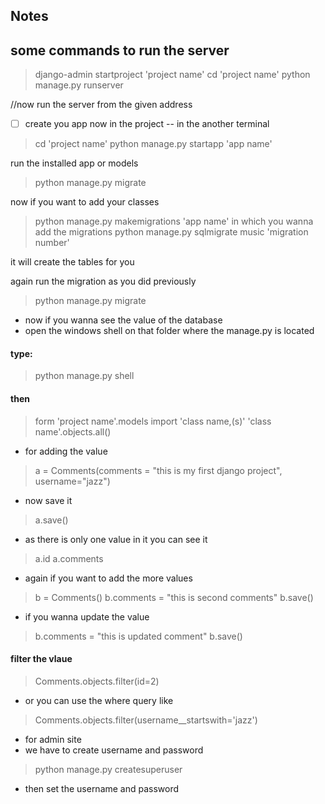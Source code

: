 ## Notes
some commands to run the server
--
>django-admin startproject 'project name'
>cd 'project name'
>python manage.py runserver


//now run the server from the given address

- [ ] create you app now in the project
 -- in the another terminal
>cd 'project name'
>python manage.py startapp 'app name'


run the installed app or models 
>python manage.py migrate


now if you want to add your classes 
>python manage.py makemigrations 'app name' in which you wanna add the migrations
>python manage.py sqlmigrate music 'migration number'

it will create the tables for you

again run the migration as you did previously
>python manage.py migrate

* now if you wanna see the value of the database 
* open the windows shell on that folder where the manage.py is located
#### type:
>python manage.py shell
#### then
>form 'project name'.models import 'class name,(s)'
>'class name'.objects.all()
* for adding the value
> a = Comments(comments = "this is my first django project", username="jazz")
* now save it
>a.save()
* as there is only one value in it you can see it
>a.id
>a.comments
* again if you want to add the more values
>b = Comments()
>b.comments = "this is second comments"
>b.save()
* if you wanna update the value
>b.comments = "this is updated comment"
>b.save()

#### filter the vlaue
>Comments.objects.filter(id=2)
* or you can use the where query like
>Comments.objects.filter(username__startswith='jazz')

* for admin site
* we have to create username and password
>python manage.py createsuperuser
* then set the username and password

